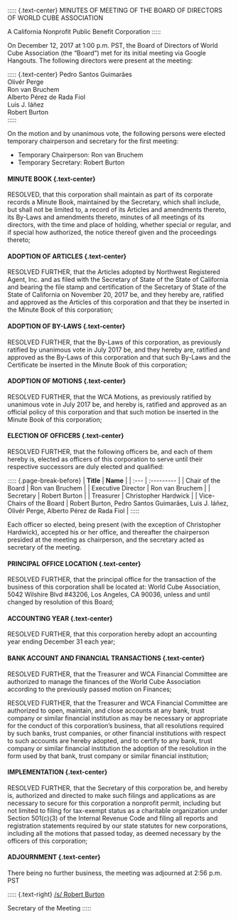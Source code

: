 ::::: {.text-center}
MINUTES OF MEETING OF THE BOARD OF DIRECTORS OF WORLD CUBE ASSOCIATION

A California Nonprofit Public Benefit Corporation
:::::

On December 12, 2017 at 1:00 p.m. PST, the Board of Directors of World Cube Association (the “Board”) met for its initial meeting via Google Hangouts. The following directors were present at the meeting:

::::: {.text-center}
Pedro Santos Guimarães <br>
Olivér Perge <br>
Ron van Bruchem <br>
Alberto Pérez de Rada Fiol <br>
Luis J. Iáñez <br>
Robert Burton <br>
:::::

On the motion and by unanimous vote, the following persons were elected temporary chairperson and secretary for the first meeting:

- Temporary Chairperson: Ron van Bruchem
- Temporary Secretary: Robert Burton

#### MINUTE BOOK {.text-center}

RESOLVED, that this corporation shall maintain as part of its corporate records a Minute Book, maintained by the Secretary, which shall include, but shall not be limited to, a record of its Articles and amendments thereto, its By-Laws and amendments thereto, minutes of all meetings of its directors, with the time and place of holding, whether special or regular, and if special how authorized, the notice thereof given and the proceedings thereto;

#### ADOPTION OF ARTICLES {.text-center}

RESOLVED FURTHER, that the Articles adopted by Northwest Registered Agent, Inc. and as filed with the Secretary of State of the State of California and bearing the file stamp and certification of the Secretary of State of the State of California on November 20, 2017 be, and they hereby are, ratified and approved as the Articles of this corporation and that they be inserted in the Minute Book of this corporation;

#### ADOPTION OF BY-LAWS {.text-center}

RESOLVED FURTHER, that the By-Laws of this corporation, as previously ratified by unanimous vote in July 2017 be, and they hereby are, ratified and approved as the By-Laws of this corporation and that such By-Laws and the Certificate be inserted in the Minute Book of this corporation;

#### ADOPTION OF MOTIONS {.text-center}

RESOLVED FURTHER, that the WCA Motions, as previously ratified by unanimous vote in July 2017 be, and hereby is, ratified and approved as an official policy of this corporation and that such motion be inserted in the Minute Book of this corporation;

#### ELECTION OF OFFICERS {.text-center}

RESOLVED FURTHER, that the following officers be, and each of them hereby is, elected as officers of this corporation to serve until their respective successors are duly elected and
qualified:

::::: {.page-break-before}
| **Title** | **Name** |
| :--- | :--------- |
| Chair of the Board | Ron van Bruchem |
| Executive Director | Ron van Bruchem |
| Secretary | Robert Burton |
| Treasurer | Christopher Hardwick |
| Vice-Chairs of the Board | Robert Burton, Pedro Santos Guimarães, Luis J. Iáñez, Olivér Perge, Alberto Pérez de Rada Fiol |
:::::

Each officer so elected, being present (with the exception of Christopher Hardwick), accepted his or her office, and thereafter the chairperson presided at the meeting as chairperson, and the secretary acted as secretary of the meeting.

#### PRINCIPAL OFFICE LOCATION {.text-center}

RESOLVED FURTHER, that the principal office for the transaction of the business of this corporation shall be located at: World Cube Association, 5042 Wilshire Blvd #43206, Los Angeles, CA 90036, unless and until changed by resolution of this Board;

#### ACCOUNTING YEAR {.text-center}

RESOLVED FURTHER, that this corporation hereby adopt an accounting year ending December 31 each year;

#### BANK ACCOUNT AND FINANCIAL TRANSACTIONS {.text-center}

RESOLVED FURTHER, that the Treasurer and WCA Financial Committee are authorized to manage the finances of the World Cube Association according to the previously passed motion on Finances;

RESOLVED FURTHER, that the Treasurer and WCA Financial Committee are authorized to open, maintain, and close accounts at any bank, trust company or similar financial institution as may be necessary or appropriate for the conduct of this corporation’s business, that all resolutions required by such banks, trust companies, or other financial institutions with respect to such accounts are hereby adopted, and to certify to any bank, trust company or similar financial institution the adoption of the resolution in the form used by that bank, trust company or similar financial institution;

#### IMPLEMENTATION {.text-center}

RESOLVED FURTHER, that the Secretary of this corporation be, and hereby is, authorized and directed to make such filings and applications as are necessary to secure for this corporation a nonprofit permit, including but not limited to filing for tax-exempt status as a charitable organization under Section 501(c)(3) of the Internal Revenue Code and filing all reports and registration statements required by our state statutes for new corporations, including all the motions that passed today, as deemed necessary by the officers of this corporation;

#### ADJOURNMENT {.text-center}

There being no further business, the meeting was adjourned at 2:56 p.m. PST

::::: {.text-right}
<u>/s/ Robert Burton</u>

Secretary of the Meeting
:::::
